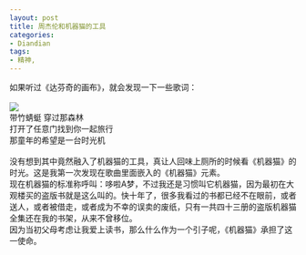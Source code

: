 ```yaml
---
layout: post
title: 周杰伦和机器猫的工具
categories:
- Diandian
tags:
- 精神, 
---
```

如果听过《达芬奇的画布》，就会发现一下一些歌词：
<br />
<br />
<img src="http://m2.img.srcdd.com/farm4/d/2012/0627/10/0D2449489A7E7E1D2F2AC4518EEF46BB_B500_900_200_150.JPEG" />
<br />带竹蜻蜓 穿过那森林
<br />打开了任意门找到你一起旅行
<br />那童年的希望是一台时光机
<br />
<br />没有想到其中竟然融入了机器猫的工具，真让人回味上厕所的时候看《机器猫》的 时光。这是我第一次发现在歌曲里面嵌入的《机器猫》元素。
<br />现在机器猫的标准称呼叫：哆啦A梦，不过我还是习惯叫它机器猫，因为最初在大观楼买的盗版书就是这么叫的。快十年了，很多我看过的书都已经不在眼前，或者送人，或者被借走，或者成为不幸的误卖的废纸，只有一共四十三册的盗版机器猫全集还在我的书架，从来不曾移位。
<br />因为当初父母考虑让我爱上读书，那么什么作为一个引子呢，《机器猫》承担了这一使命。